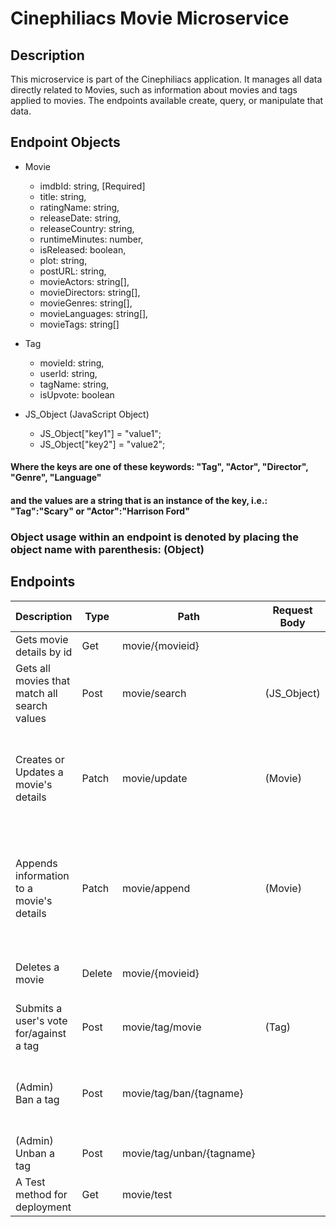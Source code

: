 # Cinephiliacs Movie Microservice

## Description
This microservice is part of the Cinephiliacs application. It manages all data directly related to Movies, such as information about movies and tags applied to movies. The endpoints available create, query, or manipulate that data.

## Endpoint Objects
* Movie
  * imdbId: string, [Required]
  * title: string,
  * ratingName: string,
  * releaseDate: string,
  * releaseCountry: string,
  * runtimeMinutes: number,
  * isReleased: boolean,
  * plot: string,
  * postURL: string,
  * movieActors: string[],
  * movieDirectors: string[],
  * movieGenres: string[],
  * movieLanguages: string[],
  * movieTags: string[]

* Tag
  * movieId: string,
  * userId: string,
  * tagName: string,
  * isUpvote: boolean

* JS_Object (JavaScript Object)
  * JS_Object["key1"] = "value1";
  * JS_Object["key2"] = "value2";
#### Where the keys are one of these keywords: "Tag", "Actor", "Director", "Genre", "Language"
#### and the values are a string that is an instance of the key, i.e.: "Tag":"Scary" or "Actor":"Harrison Ford"

### Object usage within an endpoint is denoted by placing the object name with parenthesis: (Object)
## Endpoints
| Description                                  | Type   | Path                      | Request Body | Returned | Comments                                                                           |
|----------------------------------------------|--------|---------------------------|--------------|----------|------------------------------------------------------------------------------------|
| Gets movie details by id                     | Get    | movie/{movieid}           |              | (Movie)  |                                                                                    |
| Gets all movies that match all search values | Post   | movie/search              | (JS_Object)  | string[] | Returns an array of movieIDs                                                       |
| Creates or Updates a movie's details         | Patch  | movie/update              | (Movie)      |          | Missing properties remain unchanged. Arrays overwrite existing values.             |
| Appends information to a movie's details     | Patch  | movie/append              | (Movie)      |          | Missing properties remain unchanged. Array values are appended to existing values. |
| Deletes a movie                              | Delete | movie/{movieid}           |              |          | Also deletes associated information                                                |
| Submits a user's vote for/against a tag      | Post   | movie/tag/movie           | (Tag)        |          |                                                                                    |
| (Admin) Ban a tag                            | Post   | movie/tag/ban/{tagname}   |              |          | Banned tags are not returned with movie details                                    |
| (Admin) Unban a tag                          | Post   | movie/tag/unban/{tagname} |              |          |                                                                                    |
| A Test method for deployment                 | Get    | movie/test                |              |          |                                                                                    |
